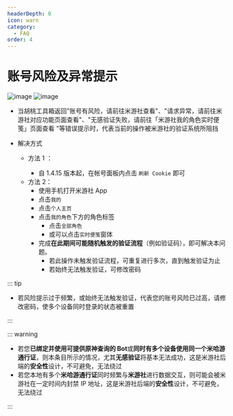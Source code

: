 ```yaml
---
headerDepth: 0
icon: warn
category:
  - FAQ
order: 4
---
```


# 账号风险及异常提示

![image](https://user-images.githubusercontent.com/96916320/201329765-531d6eb6-2ec4-4022-9049-bcba3b4bf9cf.png) ![image](https://user-images.githubusercontent.com/96916320/204005371-ced5213b-a7af-4cba-baa3-818f9b7ade35.png)

- 当胡桃工具箱返回"账号有风险，请前往米游社查看"、"请求异常，请前往米游社对应功能页面查看"、"无感验证失败，请前往「米游社我的角色实时便笺」页面查看 "等错误提示时，代表当前的操作被米游社的验证系统所阻挡

- 解决方式
  - 方法 1 <Badge text="推荐" type="tip" /> ：
    - 自 1.4.15 版本起，在帐号面板内点击 `刷新 Cookie` 即可
  - 方法 2：
    - 使用手机打开米游社 App
    - 点击`我的`
    - 点击`个人主页`
    - 点击`我的角色`下方的角色标签
      - 点击`全部角色`
      - 或可以点击`实时便笺`窗体
    - 完成**在此期间可能随机触发的验证流程**（例如验证码），即可解决本问题。
      - 若此操作未触发验证流程，可重复进行多次，直到触发验证为止
      - 若始终无法触发验证，可修改密码

::: tip

- 若风险提示过于频繁，或始终无法触发验证，代表您的账号风险已过高，请修改密码，使多个设备同时登录的状态被重置

:::

::: warning

- 若您**已绑定并使用可提供原神查询的 Bot**或**同时有多个设备使用同一个米哈游通行证**，则本条目所示的情况，尤其**无感验证**将基本无法成功，这是米游社后端的**安全性**设计，不可避免，无法绕过
- 若您本地有多个**米哈游通行证**同时频繁与**米游社**进行数据交互，则可能会被米游社在一定时间内封禁 IP 地址，这是米游社后端的**安全性**设计，不可避免，无法绕过

:::
